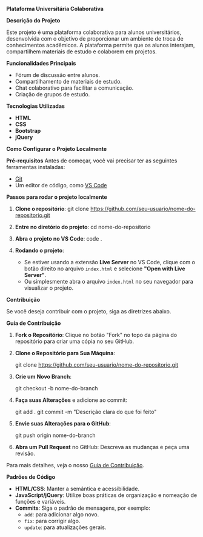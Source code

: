**Plataforma Universitária Colaborativa**

**Descrição do Projeto**

Este projeto é uma plataforma colaborativa para alunos universitários, desenvolvida com o objetivo de proporcionar um ambiente de troca de conhecimentos acadêmicos. A plataforma permite que os alunos interajam, compartilhem materiais de estudo e colaborem em projetos.

**Funcionalidades Principais**
- Fórum de discussão entre alunos.
- Compartilhamento de materiais de estudo.
- Chat colaborativo para facilitar a comunicação.
- Criação de grupos de estudo.
  
**Tecnologias Utilizadas**
- **HTML**
- **CSS**
- **Bootstrap**
- **jQuery**

**Como Configurar o Projeto Localmente**

**Pré-requisitos**
Antes de começar, você vai precisar ter as seguintes ferramentas instaladas:
- [Git](https://git-scm.com)
- Um editor de código, como [VS Code](https://code.visualstudio.com/)

**Passos para rodar o projeto localmente**

1. **Clone o repositório**:
    git clone https://github.com/seu-usuario/nome-do-repositorio.git
 
   
2. **Entre no diretório do projeto**:
    cd nome-do-repositorio
 

3. **Abra o projeto no VS Code**:
    code .
 
4. **Rodando o projeto**:
   - Se estiver usando a extensão **Live Server** no VS Code, clique com o botão direito no arquivo `index.html` e selecione **"Open with Live Server"**.
   - Ou simplesmente abra o arquivo `index.html` no seu navegador para visualizar o projeto.

**Contribuição**

Se você deseja contribuir com o projeto, siga as diretrizes abaixo.

**Guia de Contribuição**

1. **Fork o Repositório**: Clique no botão "Fork" no topo da página do repositório para criar uma cópia no seu GitHub.

2. **Clone o Repositório para Sua Máquina**:

   git clone https://github.com/seu-usuario/nome-do-repositorio.git


3. **Crie um Novo Branch**:

   git checkout -b nome-do-branch


4. **Faça suas Alterações** e adicione ao commit:

   git add .
   git commit -m "Descrição clara do que foi feito"


5. **Envie suas Alterações para o GitHub**:

   git push origin nome-do-branch


6. **Abra um Pull Request** no GitHub: Descreva as mudanças e peça uma revisão.

Para mais detalhes, veja o nosso [Guia de Contribuição](CONTRIBUTING.md).

**Padrões de Código**

- **HTML/CSS**: Manter a semântica e acessibilidade.
- **JavaScript/jQuery**: Utilize boas práticas de organização e nomeação de funções e variáveis.
- **Commits**: Siga o padrão de mensagens, por exemplo:
  - `add`: para adicionar algo novo.
  - `fix`: para corrigir algo.
  - `update`: para atualizações gerais.
